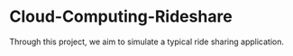 # Cloud-Computing-Rideshare
Through this project, we aim to simulate a typical ride sharing application.
